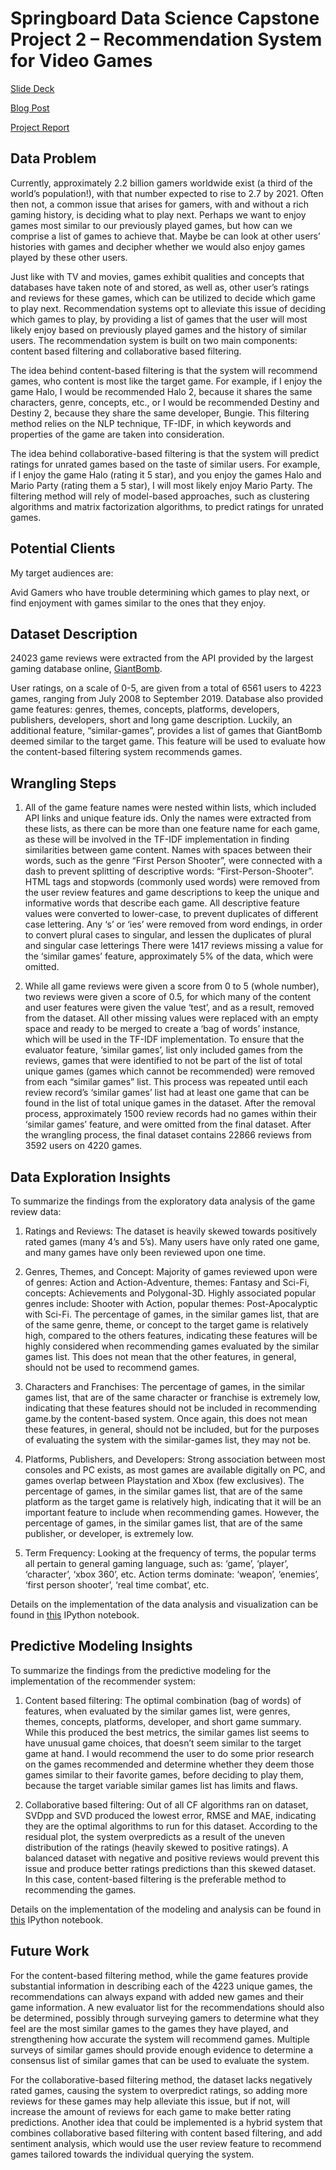 #
# Springboard Data Science Capstone Project 2 – Recommendation System for Video Games

[Slide Deck](https://github.com/dgokalga/Springboard-Data-Science/blob/master/Capstone-2/Capstone2_Slides.pdf)

[Blog Post](https://github.com/dgokalga/Springboard-Data-Science/blob/master/Capstone-2/Capstone2_blog.pdf)

[Project Report](https://github.com/dgokalga/Springboard-Data-Science/blob/master/Capstone-2/Capstone2_Final_Report.pdf)

## **Data Problem**

Currently, approximately 2.2 billion gamers worldwide exist (a third of the world’s population!), with that number expected to rise to 2.7 by 2021. Often then not, a common issue that arises for gamers, with and without a rich gaming history, is deciding what to play next. Perhaps we want to enjoy games most similar to our previously played games, but how can we comprise a list of games to achieve that. Maybe be can look at other users’ histories with games and decipher whether we would also enjoy games played by these other users. 

Just like with TV and movies, games exhibit qualities and concepts that databases have taken note of and stored, as well as, other user’s ratings and reviews for these games, which can be utilized to decide which game to play next. Recommendation systems opt to alleviate this issue of deciding which games to play, by providing a list of games that the user will most likely enjoy based on previously played games and the history of similar users. The recommendation system is built on two main components: content based filtering and collaborative based filtering.  

The idea behind content-based filtering is that the system will recommend games, who content is most like the target game. For example, if I enjoy the game Halo, I would be recommended Halo 2, because it shares the same characters, genre, concepts, etc., or I would be recommended Destiny and Destiny 2, because they share the same developer, Bungie. This filtering method relies on the NLP technique, TF-IDF, in which keywords and properties of the game are taken into consideration. 

The idea behind collaborative-based filtering is that the system will predict ratings for unrated games based on the taste of similar users. For example, if I enjoy the game Halo (rating it 5 star), and you enjoy the games Halo and Mario Party (rating them a 5 star), I will most likely enjoy Mario Party. The filtering method will rely of model-based approaches, such as clustering algorithms and matrix factorization algorithms, to predict ratings for unrated games.  

## **Potential Clients**

My target audiences are:

Avid Gamers who have trouble determining which games to play next, or find enjoyment with games similar to the ones that they enjoy.

## **Dataset Description**

  24023 game reviews were extracted from the API provided by the largest gaming database online, [GiantBomb](https://www.giantbomb.com/). 

  User ratings, on a scale of 0-5, are given from a total of 6561 users to 4223 games, ranging from July 2008 to September 2019. Database also provided game features: genres, themes, concepts, platforms, developers, publishers, developers, short and long game description. Luckily, an additional feature, “similar-games”, provides a list of games that GiantBomb deemed similar to the target game. This feature will be used to evaluate how the content-based filtering system recommends games.  

## **Wrangling Steps**

  1. All of the game feature names were nested within lists, which included API links and unique feature ids. Only the names were extracted from these lists, as there can be more than one feature name for each game, as these will be involved in the TF-IDF implementation in finding similarities between game content. Names with spaces between their words, such as the genre “First Person Shooter”, were connected with a dash to prevent splitting of descriptive words: “First-Person-Shooter”. HTML tags and stopwords (commonly used words) were removed from the user review features and game descriptions to keep the unique and informative words that describe each game. All descriptive feature values were converted to lower-case, to prevent duplicates of different case lettering. Any ‘s’ or ‘ies’ were removed from word endings, in order to convert plural cases to singular, and lessen the duplicates of plural and singular case letterings There were 1417 reviews missing a value for the ‘similar games’ feature, approximately 5% of the data, which were omitted. 

  2. While all game reviews were given a score from 0 to 5 (whole number), two reviews were given a score of 0.5, for which many of the content and user features were given the value ‘test’, and as a result, removed from the dataset. All other missing values were replaced with an empty space and ready to be merged to create a ‘bag of words’ instance, which will be used in the TF-IDF implementation. To ensure that the evaluator feature, ‘similar games’, list only included games from the reviews, games that were identified to not be part of the list of total unique games (games which cannot be recommended) were removed from each “similar games” list. This process was repeated until each review record’s ‘similar games’ list had at least one game that can be found in the list of total unique games in the dataset. After the removal process, approximately 1500 review records had no games within their ‘similar games’ feature, and were omitted from the final dataset. After the wrangling process, the final dataset contains 22866 reviews from 3592 users on 4220 games.

## **Data Exploration Insights**

To summarize the findings from the exploratory data analysis of the game review data:

  1. Ratings and Reviews: The dataset is heavily skewed towards positively rated games (many 4’s and 5’s). Many users have only rated one game, and many games have only been reviewed upon one time.  

  2. Genres, Themes, and Concept: Majority of games reviewed upon were of genres: Action and Action-Adventure, themes: Fantasy and Sci-Fi, concepts: Achievements and Polygonal-3D. Highly associated popular genres include: Shooter with Action,  popular themes: Post-Apocalyptic with Sci-Fi. The percentage of games, in the similar games list, that are of the same genre, theme, or concept to the target game is relatively high, compared to the others features, indicating these features will be highly considered when recommending games evaluated by the similar games list. This does not mean that the other features, in general, should not be used to recommend games.  

  3. Characters and Franchises: The percentage of games, in the similar games list, that are of the same character or franchise is extremely low, indicating that these features should not be included in recommending game.by the content-based system. Once again, this does not mean these features, in general, should not be included, but for the purposes of evaluating the system with the similar-games list, they may not be. 

  4. Platforms, Publishers, and Developers: Strong association between most consoles and PC exists, as most games are available digitally on PC, and games overlap between Playstation and Xbox (few exclusives). The percentage of games, in the similar games list, that are of the same platform as the target game is relatively high, indicating that it will be an important feature to include when recommending games. However, the percentage of games, in the similar games list, that are of the same publisher, or developer, is extremely low. 

  5. Term Frequency: Looking at the frequency of terms, the popular terms all pertain to general gaming language, such as: ‘game’, ‘player’, ‘character’, ‘xbox 360’, etc. Action terms dominate: ‘weapon’, ‘enemies’, ‘first person shooter’, ‘real time combat’, etc. 

  Details on the implementation of the data analysis and visualization can be found in [this](https://github.com/dgokalga/Springboard-Data-Science/blob/master/Capstone-2/Capstone2_EDA.ipynb) IPython notebook.

## **Predictive Modeling Insights**

  To summarize the findings from the predictive modeling for the implementation of the recommender system:

1. Content based filtering: The optimal combination (bag of words) of features, when evaluated by the similar games list, were genres, themes, concepts, platforms, developer, and short game summary. While this produced the best metrics, the similar games list seems to have unusual game choices, that doesn’t seem similar to the target game at hand. I would recommend the user to do some prior research on the games recommended and determine whether they deem those games similar to their favorite games, before deciding to play them, because the target variable similar games list has limits and flaws. 

2. Collaborative based filtering: Out of all CF algorithms ran on dataset, SVDpp and SVD produced the lowest error, RMSE and MAE, indicating they are the optimal algorithms to run for this dataset. According to the residual plot, the system overpredicts as a result of the uneven distribution of the ratings (heavily skewed to positive ratings). A balanced dataset with negative and positive reviews would prevent this issue and produce better ratings predictions than this skewed dataset. In this case, content-based filtering is the preferable method to recommending the games.

  Details on the implementation of the modeling and analysis can be found in [this](https://github.com/dgokalga/Springboard-Data-Science/blob/master/Capstone-2/Capstone2_Modeling.ipynb) IPython notebook.

## **Future Work**

  For the content-based filtering method, while the game features provide substantial information in describing each of the 4223 unique games, the recommendations can always expand with added new games and their game information. A new evaluator list for the recommendations should also be determined, possibly through surveying gamers to determine what they feel are the most similar games to the games they have played, and strengthening how accurate the system will recommend games. Multiple surveys of similar games should provide enough evidence to determine a consensus list of similar games that can be used to evaluate the system. 

  For the collaborative-based filtering method, the dataset lacks negatively rated games, causing the system to overpredict ratings, so adding more reviews for these games may help alleviate this issue, but if not, will increase the amount of reviews for each game to make better rating predictions. Another idea that could be implemented is a hybrid system that combines collaborative based filtering with content based filtering, and add sentiment analysis, which would use the user review feature to recommend games tailored towards the individual querying the system. 
